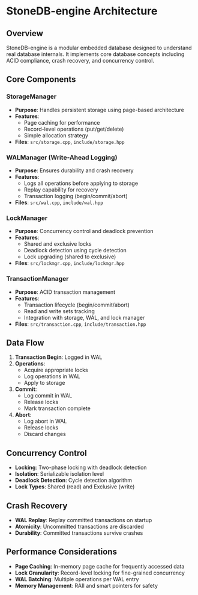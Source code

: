 # StoneDB-engine Architecture

## Overview

StoneDB-engine is a modular embedded database designed to understand real database internals. It implements core database concepts including ACID compliance, crash recovery, and concurrency control.

## Core Components

### StorageManager
- **Purpose**: Handles persistent storage using page-based architecture
- **Features**: 
  - Page caching for performance
  - Record-level operations (put/get/delete)
  - Simple allocation strategy
- **Files**: `src/storage.cpp`, `include/storage.hpp`

### WALManager (Write-Ahead Logging)
- **Purpose**: Ensures durability and crash recovery
- **Features**:
  - Logs all operations before applying to storage
  - Replay capability for recovery
  - Transaction logging (begin/commit/abort)
- **Files**: `src/wal.cpp`, `include/wal.hpp`

### LockManager
- **Purpose**: Concurrency control and deadlock prevention
- **Features**:
  - Shared and exclusive locks
  - Deadlock detection using cycle detection
  - Lock upgrading (shared to exclusive)
- **Files**: `src/lockmgr.cpp`, `include/lockmgr.hpp`

### TransactionManager
- **Purpose**: ACID transaction management
- **Features**:
  - Transaction lifecycle (begin/commit/abort)
  - Read and write sets tracking
  - Integration with storage, WAL, and lock manager
- **Files**: `src/transaction.cpp`, `include/transaction.hpp`

## Data Flow

1. **Transaction Begin**: Logged in WAL
2. **Operations**: 
   - Acquire appropriate locks
   - Log operations in WAL
   - Apply to storage
3. **Commit**: 
   - Log commit in WAL
   - Release locks
   - Mark transaction complete
4. **Abort**: 
   - Log abort in WAL
   - Release locks
   - Discard changes

## Concurrency Control

- **Locking**: Two-phase locking with deadlock detection
- **Isolation**: Serializable isolation level
- **Deadlock Detection**: Cycle detection algorithm
- **Lock Types**: Shared (read) and Exclusive (write)

## Crash Recovery

- **WAL Replay**: Replay committed transactions on startup
- **Atomicity**: Uncommitted transactions are discarded
- **Durability**: Committed transactions survive crashes

## Performance Considerations

- **Page Caching**: In-memory page cache for frequently accessed data
- **Lock Granularity**: Record-level locking for fine-grained concurrency
- **WAL Batching**: Multiple operations per WAL entry
- **Memory Management**: RAII and smart pointers for safety
